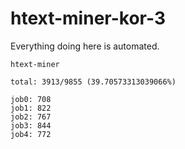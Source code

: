 # htext-miner-kor-3

Everything doing here is automated.

```
htext-miner

total: 3913/9855 (39.70573313039066%)

job0: 708
job1: 822
job2: 767
job3: 844
job4: 772
```